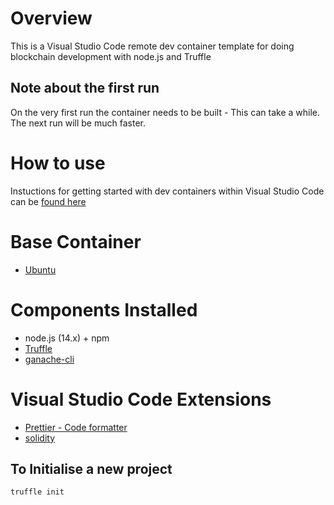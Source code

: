 # Overview

This is a Visual Studio Code remote dev container template for doing blockchain development with node.js and Truffle

## Note about the first run

On the very first run the container needs to be built - This can take a while. The next run will be much faster.

# How to use

Instuctions for getting started with dev containers within Visual Studio Code can be [found here](https://code.visualstudio.com/docs/remote/containers)

# Base Container

- [Ubuntu](https://github.com/microsoft/vscode-dev-containers/blob/v0.202.5/containers/ubuntu/.devcontainer/base.Dockerfile)

# Components Installed

- node.js (14.x) + npm
- [Truffle](https://www.trufflesuite.com/truffle)
- [ganache-cli](https://www.npmjs.com/package/ganache-cli)

# Visual Studio Code Extensions

- [Prettier - Code formatter](https://marketplace.visualstudio.com/items?itemName=esbenp.prettier-vscode)
- [solidity](https://marketplace.visualstudio.com/items?itemName=JuanBlanco.solidity)

## To Initialise a new project

```
truffle init
```
